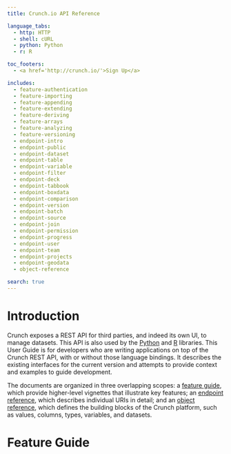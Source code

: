 ```yaml
---
title: Crunch.io API Reference

language_tabs:
  - http: HTTP
  - shell: cURL
  - python: Python
  - r: R

toc_footers:
  - <a href='http://crunch.io/'>Sign Up</a>

includes:
  - feature-authentication
  - feature-importing
  - feature-appending
  - feature-extending
  - feature-deriving
  - feature-arrays
  - feature-analyzing
  - feature-versioning
  - endpoint-intro
  - endpoint-public
  - endpoint-dataset
  - endpoint-table
  - endpoint-variable
  - endpoint-filter
  - endpoint-deck
  - endpoint-tabbook
  - endpoint-boxdata
  - endpoint-comparison
  - endpoint-version
  - endpoint-batch
  - endpoint-source
  - endpoint-join
  - endpoint-permission
  - endpoint-progress
  - endpoint-user
  - endpoint-team
  - endpoint-projects
  - endpoint-geodata
  - object-reference

search: true
---
```


# Introduction

Crunch exposes a REST API for third parties, and indeed its own UI, to manage datasets. This API is also used by the [Python](https://github.com/Crunch-io/pycrunch) and [R](https://github.com/Crunch-io/rcrunch) libraries. This User Guide is for developers who are writing applications on top of the Crunch REST API, with or without those language bindings. It describes the existing interfaces for the current version and attempts to provide context and examples to guide development.

The documents are organized in three overlapping scopes: a [feature guide](#feature-guide), which provide higher-level vignettes that illustrate key features; an [endpoint reference](#endpoint-reference), which describes individual URIs in detail; and an [object reference](#object-reference), which defines the building blocks of the Crunch platform, such as values, columns, types, variables, and datasets.

# Feature Guide
